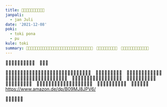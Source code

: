 ```yaml
---
title: 󱤪󱦐󱥬󱥅󱥜󱤎󱦑󱤧󱤬󱤀
janpali:
  - jan Juli
date: '2021-12-08'
poki:
  - toki pona
  - pu
kule: toki
summary: 󱥫󱤼󱤡󱤪󱥕󱤧󱤬󱥬󱦐󱤌󱥁󱤧󱤍󱦑󱤧󱤬󱥬󱦐󱤗󱤄󱤿󱥗󱤋󱦑󱤧󱥬󱤆󱤂󱦜　󱥫󱥤󱤬󱤡󱥁󱤧󱤖󱤆󱦜　󱤴󱥬󱦐󱥬󱥅󱥜󱤎󱦑󱤉󱤪󱥕󱦜
---
```


󱤑󱤄󱥍󱦗󱥬󱦖󱥔󱦘󱥄󱦜　󱥬󱤀󱦜

󱥫󱤼󱤡󱤪󱥕󱤧󱤬󱥬󱦐󱤌󱥁󱤧󱤍󱦑󱤧󱤬󱥬󱦐󱤗󱤄󱤿󱥗󱤋󱦑󱤧󱥬󱤆󱤂󱦜　󱥫󱥤󱤬󱤡󱥁󱤧󱤖󱤆󱦜　󱤴󱥬󱦐󱥬󱥅󱥜󱤎󱦑󱤉󱤪󱥕󱦜　󱥞󱤘󱤖󱤓󱤉󱥆󱥧󱤋󱦐󱤃󱤰󱤄󱥜󱥇󱤾󱦑󱤬󱤰󱤼󱤀󱦜　󱤪󱥕󱥍󱥬󱦐󱥬󱥅󱥜󱤎󱦑󱤡󱥡󱦈󱥹󱤧󱤬󱦜　󱤴󱥌󱤉󱥬󱥃󱤬󱥒󱥔󱤄󱦜　󱥹󱤡󱥂󱦈󱥣󱤧󱤬󱤀󱦜　󱥄󱥬󱤉󱤬󱤪󱥩󱤑󱥒󱤄󱥞󱥍󱥬󱦐󱥬󱥅󱥜󱤎󱦑󱦜　󱥄󱤖󱤓󱤉󱤪󱤬󱥷󱥞󱤀󱦜　󱥞󱤘󱤋󱤬󱥁󱦜　https://www.amazon.de/dp/B09MJ8JPV6/

󱥣󱤡󱥄󱤈󱥔󱤀
